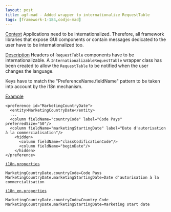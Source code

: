 ```yaml
---
layout: post
title: agf-mad - Added wrapper to internationalize RequestTable
tags: [framework-1-184,codjo-mad]
---
```

<u>Context</u>
Applications need to be internationalized. Therefore, all framework libraries that expose GUI components or contain messages dedicated to the user have to be internationalized too.

<u>Description</u>
Headers of ```RequestTable``` components have to be internationalizable. A ```InternationalizableRequestTable``` wrapper class has been created to allow the ```RequestTable``` to be notified when the user changes the language.

Keys have to match the "PreferenceName.fieldName" pattern to be taken into account by the i18n mechanism.

<u>Example</u>
```
<preference id="MarketingCountryDate">
  <entity>MarketingCountryDate</entity>
  ...
  <column fieldName="countryCode" label="Code Pays" preferredSize="50"/>
  <column fieldName="marketingStartingDate" label="Date d'autorisation à la commercialisation"/>
    <hidden>
      <column fieldName="classCodificationCode"/>
      <column fieldName="beginDate"/>
    </hidden>
</preference>
```

<u>```i18n.properties```</u>
```
MarketingCountryDate.countryCode=Code Pays
MarketingCountryDate.marketingStartingDate=Date d'autorisation à la commercialisation
```

<u>```i18n_en.properties```</u>
```
MarketingCountryDate.countryCode=Country Code
MarketingCountryDate.marketingStartingDate=Marketing start date
```